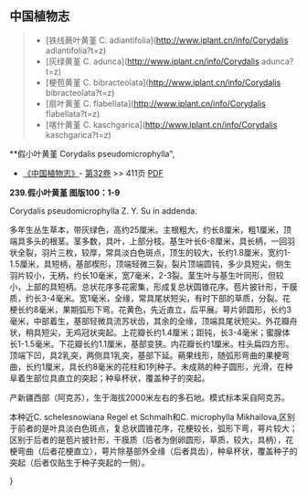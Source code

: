 

## 中国植物志

> * [铁线蕨叶黄堇  C.  adiantifolia](http://www.iplant.cn/info/Corydalis adiantifolia?t=z)
> * [灰绿黄堇  C.  adunca](http://www.iplant.cn/info/Corydalis adunca?t=z)
> * [梗苞黄堇  C.  bibracteolata](http://www.iplant.cn/info/Corydalis bibracteolata?t=z)
> * [扇叶黄堇  C.  flabellata](http://www.iplant.cn/info/Corydalis flabellata?t=z)
> * [喀什黄堇  C.  kaschgarica](http://www.iplant.cn/info/Corydalis kaschgarica?t=z)

**假小叶黄堇 Corydalis pseudomicrophylla",

* [《中国植物志》](http://www.iplant.cn/frps)- [第32卷](http://www.iplant.cn/frps/vol/32) >> 411页 [PDF](http://www.iplant.cn/frps/pdf/32/411.pdf)

**239.假小叶黄堇 图版100：1-9**

Corydalis pseudomicrophylla Z. Y. Su in addenda.

多年生丛生草本，带灰绿色，高约25厘米。主根粗大，约长8厘米，粗1厘米，顶端具多头的根茎。茎多数，具叶，上部分枝。基生叶长6-8厘米，具长柄，一回羽状全裂，羽片三枚，较厚，常具淡白色斑点，顶生的较大，长约1.8厘米，宽约1-1.5厘米，具短柄，基部楔形，顶端轻微三裂，裂片顶端圆钝，多少具短尖，侧生羽片较小，无柄，约长10毫米，宽7毫米，2-3裂。茎生叶与基生叶同形，但较小，上部的具短柄。总状花序多花密集，形成复总状圆锥花序。苞片披针形，干膜质，约长3-4毫米。宽1毫米，全缘，常具尾状短尖，有时下部的草质，分裂。花梗长约8毫米，果期弧形下弯。花黄色，先近直立，后平展。萼片卵圆形，长约3毫米，中部着生，基部轻微具流苏状齿，其余的全缘，顶端具尾状短尖。外花瓣舟状，稍具短尖，无鸡冠状突起。上花瓣长约1.4厘米；距钝，长3-4毫米；蜜腺体长1-1.5毫米。下花瓣长约1.1厘米，基部变狭。内花瓣长约1厘米。柱头扁四方形。顶端下凹，具2乳突，两侧具1乳突，基部下延。蒴果线形，随弧形弯曲的果梗弯曲，长约1厘米，具长约8毫米的花柱和1列种子。未成熟的种子圆形，光滑，在种阜着生部位具直立的突起；种阜杯状，覆盖种子的突起。

产新疆西部（阿克苏），生于海拔2000米左右的多石地。模式标本采自阿克苏。

本种近C. schelesnowiana Regel et Schmalh和C. microphylla Mikhailova,区别于前者的是叶具淡白色斑点，复总状圆锥花序，花梗较长，弧形下弯，萼片较大；区别于后者的是苞片披针形，干膜质（后者为倒卵圆形，草质，较大，具柄），花梗弯曲（后者花梗直立），萼片除基部外全缘（后者具齿），种阜杯状，覆盖种子的突起（后者仅贴生于种子突起的一侧）。

}